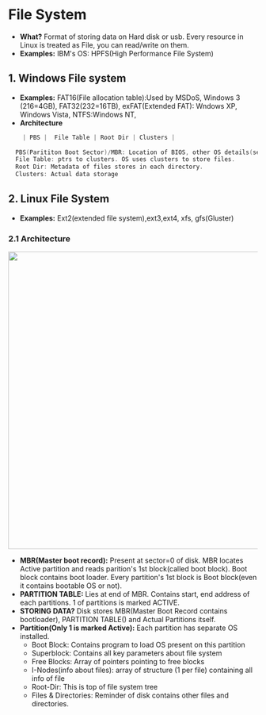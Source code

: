 # File System
- **What?** Format of storing data on Hard disk or usb. Every resource in Linux is treated as File, you can read/write on them. 
- **Examples:**  IBM's OS: HPFS(High Performance File System)
  
## 1. Windows File system  
- **Examples:** FAT16(File allocation table):Used by MSDoS, Windows 3 (216=4GB), FAT32(232=16TB), exFAT(Extended FAT): Wndows XP, Windows Vista, NTFS:Windows NT, 
- **Architecture**
```c
    | PBS |  File Table | Root Dir | Clusters |
    
  PBS(Parititon Boot Sector)/MBR: Location of BIOS, other OS details(sector size, ptr to file table)
  File Table: ptrs to clusters. OS uses clusters to store files.    
  Root Dir: Metadata of files stores in each directory.    
  Clusters: Actual data storage    
```
        
## 2. Linux File System 
- **Examples:** Ext2(extended file system),ext3,ext4, xfs, gfs(Gluster)
### 2.1 Architecture

<img src="https://i.ibb.co/SfF0xwG/filesystem.png" width = 600 />

 - **MBR(Master boot record):** Present at sector=0 of disk. MBR locates Active partition and reads parition's 1st block(called boot block). Boot block contains boot loader. Every partition's 1st block is Boot block(even it contains bootable OS or not).
- **PARTITION TABLE:** Lies at end of MBR. Contains start, end address of each partitions. 1 of partitions is marked ACTIVE.
- **STORING DATA?** Disk stores MBR(Master Boot Record contains bootloader), PARTITION TABLE() and Actual Partitions itself.
- **Partition(Only 1 is marked Active):** Each partition has separate OS installed. 
  - Boot Block: Contains program to load OS present on this partition
  - Superblock: Contains all key parameters about file system
  - Free Blocks: Array of pointers pointing to free blocks
  - I-Nodes(info about files): array of structure (1 per file) containing all info of file
  - Root-Dir: This is top of file system tree
  - Files & Directories: Reminder of disk contains other files and directories.
